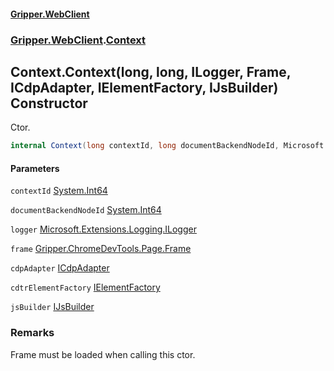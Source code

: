 #### [Gripper.WebClient](index 'index')
### [Gripper.WebClient](Gripper_WebClient 'Gripper.WebClient').[Context](Gripper_WebClient_Context 'Gripper.WebClient.Context')
## Context.Context(long, long, ILogger, Frame, ICdpAdapter, IElementFactory, IJsBuilder) Constructor
Ctor.   
```csharp
internal Context(long contextId, long documentBackendNodeId, Microsoft.Extensions.Logging.ILogger logger, Gripper.ChromeDevTools.Page.Frame frame, Gripper.WebClient.ICdpAdapter cdpAdapter, Gripper.WebClient.IElementFactory cdtrElementFactory, Gripper.WebClient.Utils.IJsBuilder jsBuilder);
```
#### Parameters
<a name='Gripper_WebClient_Context_Context(long_long_Microsoft_Extensions_Logging_ILogger_Gripper_ChromeDevTools_Page_Frame_Gripper_WebClient_ICdpAdapter_Gripper_WebClient_IElementFactory_Gripper_WebClient_Utils_IJsBuilder)_contextId'></a>
`contextId` [System.Int64](https://docs.microsoft.com/en-us/dotnet/api/System.Int64 'System.Int64')  
  
<a name='Gripper_WebClient_Context_Context(long_long_Microsoft_Extensions_Logging_ILogger_Gripper_ChromeDevTools_Page_Frame_Gripper_WebClient_ICdpAdapter_Gripper_WebClient_IElementFactory_Gripper_WebClient_Utils_IJsBuilder)_documentBackendNodeId'></a>
`documentBackendNodeId` [System.Int64](https://docs.microsoft.com/en-us/dotnet/api/System.Int64 'System.Int64')  
  
<a name='Gripper_WebClient_Context_Context(long_long_Microsoft_Extensions_Logging_ILogger_Gripper_ChromeDevTools_Page_Frame_Gripper_WebClient_ICdpAdapter_Gripper_WebClient_IElementFactory_Gripper_WebClient_Utils_IJsBuilder)_logger'></a>
`logger` [Microsoft.Extensions.Logging.ILogger](https://docs.microsoft.com/en-us/dotnet/api/Microsoft.Extensions.Logging.ILogger 'Microsoft.Extensions.Logging.ILogger')  
  
<a name='Gripper_WebClient_Context_Context(long_long_Microsoft_Extensions_Logging_ILogger_Gripper_ChromeDevTools_Page_Frame_Gripper_WebClient_ICdpAdapter_Gripper_WebClient_IElementFactory_Gripper_WebClient_Utils_IJsBuilder)_frame'></a>
`frame` [Gripper.ChromeDevTools.Page.Frame](https://docs.microsoft.com/en-us/dotnet/api/Gripper.ChromeDevTools.Page.Frame 'Gripper.ChromeDevTools.Page.Frame')  
  
<a name='Gripper_WebClient_Context_Context(long_long_Microsoft_Extensions_Logging_ILogger_Gripper_ChromeDevTools_Page_Frame_Gripper_WebClient_ICdpAdapter_Gripper_WebClient_IElementFactory_Gripper_WebClient_Utils_IJsBuilder)_cdpAdapter'></a>
`cdpAdapter` [ICdpAdapter](Gripper_WebClient_ICdpAdapter 'Gripper.WebClient.ICdpAdapter')  
  
<a name='Gripper_WebClient_Context_Context(long_long_Microsoft_Extensions_Logging_ILogger_Gripper_ChromeDevTools_Page_Frame_Gripper_WebClient_ICdpAdapter_Gripper_WebClient_IElementFactory_Gripper_WebClient_Utils_IJsBuilder)_cdtrElementFactory'></a>
`cdtrElementFactory` [IElementFactory](Gripper_WebClient_IElementFactory 'Gripper.WebClient.IElementFactory')  
  
<a name='Gripper_WebClient_Context_Context(long_long_Microsoft_Extensions_Logging_ILogger_Gripper_ChromeDevTools_Page_Frame_Gripper_WebClient_ICdpAdapter_Gripper_WebClient_IElementFactory_Gripper_WebClient_Utils_IJsBuilder)_jsBuilder'></a>
`jsBuilder` [IJsBuilder](Gripper_WebClient_Utils_IJsBuilder 'Gripper.WebClient.Utils.IJsBuilder')  
  
### Remarks
Frame must be loaded when calling this ctor.  
